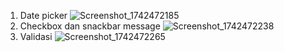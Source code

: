 1. Date picker
![Screenshot_1742472185](https://github.com/user-attachments/assets/56118404-9c0d-48df-9002-037fdd93ff2d)
2. Checkbox dan snackbar message
![Screenshot_1742472238](https://github.com/user-attachments/assets/cd35b4fd-140e-4fbb-b5bc-d4db310e0d12)
3. Validasi
![Screenshot_1742472265](https://github.com/user-attachments/assets/71476346-f6eb-4d72-8479-8ecd388d2e27)
